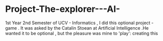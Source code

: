 # Project-The-explorer---AI-
1st Year 2nd Semester of UCV - Informatics , I did this optional project - game . It was asked by the Catalin Stoean at Artificial Intelligence .He wanted it to be optional , but the pleasure was mine to 'play': creating this
